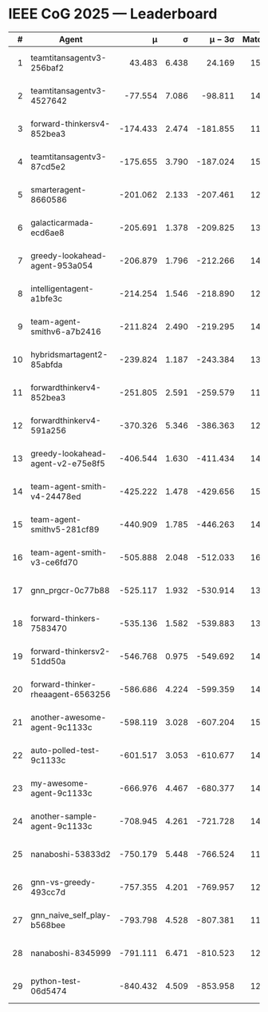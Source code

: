 # IEEE CoG 2025 — Leaderboard

| # | Agent | μ | σ | μ − 3σ | Matches | Updated |
|---:|---|---:|---:|---:|---:|---|
| 1 | teamtitansagentv3-256baf2 | 43.483 | 6.438 | 24.169 | 15236 | 2025-08-22 11:13 |
| 2 | teamtitansagentv3-4527642 | -77.554 | 7.086 | -98.811 | 14370 | 2025-08-22 11:13 |
| 3 | forward-thinkersv4-852bea3 | -174.433 | 2.474 | -181.855 | 11724 | 2025-08-22 11:13 |
| 4 | teamtitansagentv3-87cd5e2 | -175.655 | 3.790 | -187.024 | 15626 | 2025-08-22 11:13 |
| 5 | smarteragent-8660586 | -201.062 | 2.133 | -207.461 | 12471 | 2025-08-22 11:13 |
| 6 | galacticarmada-ecd6ae8 | -205.691 | 1.378 | -209.825 | 13940 | 2025-08-22 11:13 |
| 7 | greedy-lookahead-agent-953a054 | -206.879 | 1.796 | -212.266 | 14078 | 2025-08-22 11:13 |
| 8 | intelligentagent-a1bfe3c | -214.254 | 1.546 | -218.890 | 12537 | 2025-08-22 11:13 |
| 9 | team-agent-smithv6-a7b2416 | -211.824 | 2.490 | -219.295 | 14440 | 2025-08-22 11:13 |
| 10 | hybridsmartagent2-85abfda | -239.824 | 1.187 | -243.384 | 13085 | 2025-08-22 11:13 |
| 11 | forwardthinkerv4-852bea3 | -251.805 | 2.591 | -259.579 | 11966 | 2025-08-22 11:13 |
| 12 | forwardthinkerv4-591a256 | -370.326 | 5.346 | -386.363 | 12197 | 2025-08-22 11:13 |
| 13 | greedy-lookahead-agent-v2-e75e8f5 | -406.544 | 1.630 | -411.434 | 14558 | 2025-08-22 11:13 |
| 14 | team-agent-smith-v4-24478ed | -425.222 | 1.478 | -429.656 | 15242 | 2025-08-22 11:13 |
| 15 | team-agent-smithv5-281cf89 | -440.909 | 1.785 | -446.263 | 14740 | 2025-08-22 11:13 |
| 16 | team-agent-smith-v3-ce6fd70 | -505.888 | 2.048 | -512.033 | 16082 | 2025-08-22 11:13 |
| 17 | gnn_prgcr-0c77b88 | -525.117 | 1.932 | -530.914 | 13240 | 2025-08-22 11:13 |
| 18 | forward-thinkers-7583470 | -535.136 | 1.582 | -539.883 | 13720 | 2025-08-22 11:13 |
| 19 | forward-thinkersv2-51dd50a | -546.768 | 0.975 | -549.692 | 14488 | 2025-08-22 11:13 |
| 20 | forward-thinker-rheaagent-6563256 | -586.686 | 4.224 | -599.359 | 14108 | 2025-08-22 11:13 |
| 21 | another-awesome-agent-9c1133c | -598.119 | 3.028 | -607.204 | 15700 | 2025-08-22 11:13 |
| 22 | auto-polled-test-9c1133c | -601.517 | 3.053 | -610.677 | 14800 | 2025-08-22 11:13 |
| 23 | my-awesome-agent-9c1133c | -666.976 | 4.467 | -680.377 | 14840 | 2025-08-22 11:13 |
| 24 | another-sample-agent-9c1133c | -708.945 | 4.261 | -721.728 | 14700 | 2025-08-22 11:13 |
| 25 | nanaboshi-53833d2 | -750.179 | 5.448 | -766.524 | 11360 | 2025-08-22 11:13 |
| 26 | gnn-vs-greedy-493cc7d | -757.355 | 4.201 | -769.957 | 12140 | 2025-08-22 11:13 |
| 27 | gnn_naive_self_play-b568bee | -793.798 | 4.528 | -807.381 | 11760 | 2025-08-22 11:13 |
| 28 | nanaboshi-8345999 | -791.111 | 6.471 | -810.523 | 12430 | 2025-08-22 11:13 |
| 29 | python-test-06d5474 | -840.432 | 4.509 | -853.958 | 12130 | 2025-08-22 11:13 |
